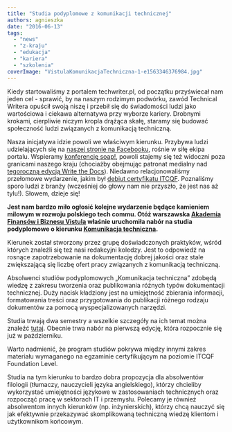 ```yaml
---
title: "Studia podyplomowe z komunikacji technicznej"
authors: agnieszka
date: "2016-06-13"
tags:
  - "news"
  - "z-kraju"
  - "edukacja"
  - "kariera"
  - "szkolenia"
coverImage: "VistulaKomunikacjaTechniczna-1-e1563346376984.jpg"
---
```


Kiedy startowaliśmy z portalem techwriter.pl, od początku przyświecał nam jeden
cel - sprawić, by na naszym rodzimym podwórku, zawód Technical Writera opuścił
swoją niszę i przebił się do świadomości ludzi jako wartościowa i ciekawa
alternatywa przy wyborze kariery. Drobnymi krokami, cierpliwie niczym kropla
drążąca skałę, staramy się budować społeczność ludzi związanych z komunikacją
techniczną.

<!--truncate-->

Nasza inicjatywa idzie powoli we właściwym kierunku. Przybywa ludzi
udzielających się na
[naszej stronie na Facebooku](https://www.facebook.com/TechWriterPl/?ref=aymt_homepage_panel),
rośnie w siłę ekipa portalu.
Wspieramy [konferencję soap!](http://soapconf.com/), powoli stajemy się też
widoczni poza granicami naszego kraju (chociażby obejmując patronat medialny nad
[tegoroczną edycją Write the Docs](http://techwriter.pl/poznajcie-write-the-docs-europe/)).
Niedawno relacjonowaliśmy przełomowe wydarzenie, jakim był
[debiut certyfikatu ITCQF](http://techwriter.pl/szkolenie-itcqf-relacja/).
Poznaliśmy sporo ludzi z branży (wcześniej do głowy nam nie przyszło, że jest
nas aż tylu!). Słowem, dzieje się!

**Jest nam bardzo miło ogłosić kolejne wydarzenie będące kamieniem milowym w
rozwoju polskiego tech commu. Otóż warszawska
[Akademia Finansów i Biznesu Vistula](http://www.vistula.edu.pl/) właśnie
uruchomiła nabór na studia podyplomowe o kierunku
[Komunikacja techniczna](http://www.vistula.edu.pl/pol/page/komunikacja-techniczna).**

Kierunek został stworzony przez grupę doświadczonych praktyków, wśród których
znaleźli się też nasi redakcyjni koledzy. Jest to odpowiedź na rosnące
zapotrzebowanie na dokumentację dobrej jakości oraz stale zwiększającą się
liczbę ofert pracy związanych z komunikacją techniczną.

Absolwenci studiów podyplomowych „Komunikacja techniczna” zdobędą wiedzę z
zakresu tworzenia oraz publikowania różnych typów dokumentacji technicznej. Duży
nacisk kładziony jest na umiejętność zbierania informacji, formatowania treści
oraz przygotowania do publikacji różnego rodzaju dokumentów za pomocą
wyspecjalizowanych narzędzi.

Studia trwają dwa semestry a wszelkie szczegóły na ich temat można znaleźć
[tutaj](http://www.vistula.edu.pl/pol/page/komunikacja-techniczna). Obecnie trwa
nabór na pierwszą edycję, która rozpocznie się już w październiku.

Warto nadmienić, że program studiów pokrywa między innymi zakres materiału
wymaganego na egzaminie certyfikującym na poziomie ITCQF Foundation Level.

Studia na tym kierunku to bardzo dobra propozycja dla absolwentów filologii
(tłumaczy, nauczycieli języka angielskiego), którzy chcieliby wykorzystać
umiejętności językowe w zastosowaniach technicznych oraz rozpocząć pracę w
sektorach IT i przemysłu. Polecamy je również absolwentom innych kierunków (np.
inżynierskich), którzy chcą nauczyć się jak efektywnie przekazywać skomplikowaną
techniczną wiedzę klientom i użytkownikom końcowym.
